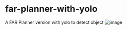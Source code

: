 # far-planner-with-yolo
A FAR Planner version with yolo to detect object
![image](https://github.com/Leeable/far-planner-with-yolo/blob/Noetic/2022-06-19%20183632.gif)
